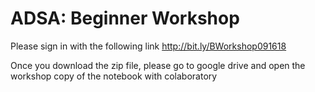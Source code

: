# ADSA: Beginner Workshop
Please sign in with the following link 
http://bit.ly/BWorkshop091618

Once you download the zip file, please go to google drive and open the workshop copy of the notebook with colaboratory

